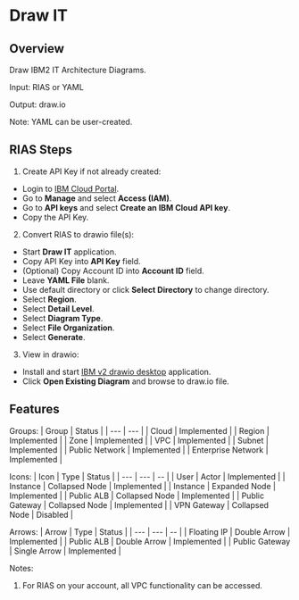 # Draw IT

## Overview

Draw IBM2 IT Architecture Diagrams.

Input: RIAS or YAML

Output: draw.io

Note: YAML can be user-created.

## RIAS Steps

1. Create API Key if not already created:
- Login to [IBM Cloud Portal](https://cloud.ibm.com/).
- Go to **Manage** and select **Access (IAM)**.
- Go to **API keys** and select **Create an IBM Cloud API key**.
- Copy the API Key.
2. Convert RIAS to drawio file(s):
- Start **Draw IT** application.
- Copy API Key into **API Key** field.
- (Optional) Copy Account ID into **Account ID** field.
- Leave **YAML File** blank.
- Use default directory or click **Select Directory** to change directory.
- Select **Region**.
- Select **Detail Level**.
- Select **Diagram Type**.
- Select **File Organization**.
- Select **Generate**.
3. View in drawio:
- Install and start [IBM v2 drawio desktop](https://github.com/ibm-cloud-architecture/ibm-cloud-stencils/releases) application.
- Click **Open Existing Diagram** and browse to draw.io file.

## Features

Groups:
| Group | Status | 
| --- | --- |
| Cloud | Implemented |
| Region | Implemented |
| Zone | Implemented |
| VPC | Implemented |
| Subnet | Implemented |
| Public Network | Implemented |
| Enterprise Network | Implemented |

Icons:
| Icon | Type | Status | 
| --- | --- | -- |
| User | Actor | Implemented |
| Instance | Collapsed Node | Implemented |
| Instance | Expanded Node | Implemented |
| Public ALB | Collapsed Node | Implemented |
| Public Gateway | Collapsed Node | Implemented |
| VPN Gateway | Collapsed Node | Disabled |

Arrows:
| Arrow | Type | Status | 
| --- | --- | -- |
| Floating IP | Double Arrow | Implemented |
| Public ALB | Double Arrow | Implemented |
| Public Gateway | Single Arrow | Implemented |

Notes:
1. For RIAS on your account, all VPC functionality can be accessed.
